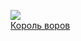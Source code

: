 ![](/books/sf_fantasy/Грегори%20Арчер/Король%20воров.jpg)  
[Король воров](/books/sf_fantasy/Грегори%20Арчер/Король%20воров)
